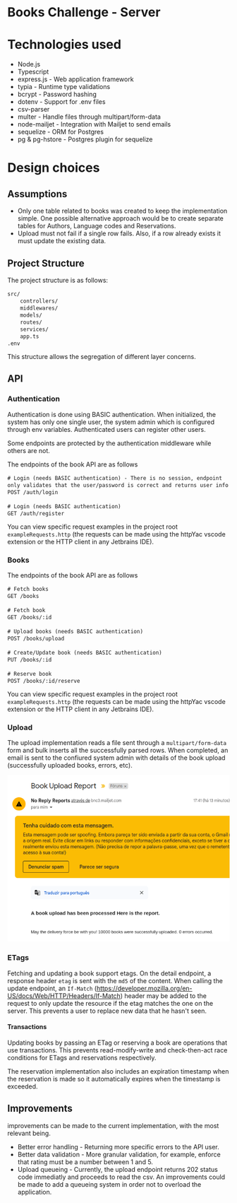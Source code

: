 # Books Challenge - Server
# Technologies used
- Node.js
- Typescript
- express.js - Web application framework
- typia - Runtime type validations
- bcrypt - Password hashing
- dotenv - Support for .env files 
- csv-parser
- multer - Handle files through multipart/form-data
- node-mailjet - Integration with Mailjet to send emails
- sequelize - ORM for Postgres
- pg & pg-hstore - Postgres plugin for sequelize

# Design choices

## Assumptions

- Only one table related to books was created to keep the implementation simple. One possible alternative approach would be to create separate tables for Authors, Language codes and Reservations.
- Upload must not fail if a single row fails. Also, if a row already exists it must update the existing data.


## Project Structure

The project structure is as follows:

```
src/
    controllers/
    middlewares/
    models/
    routes/
    services/
    app.ts
.env
```

This structure allows the segregation of different layer concerns. 


## API

### Authentication

Authentication is done using BASIC authentication. When initialized, the system has only one single user, the system admin which is configured through env variables. Authenticated users can register other users.

Some endpoints are protected by the authentication middleware while others are not.

The endpoints of the book API are as follows
```http
# Login (needs BASIC authentication) - There is no session, endpoint only validates that the user/password is correct and returns user info
POST /auth/login

# Login (needs BASIC authentication)
GET /auth/register

```

You can view specific request examples in the project root `exampleRequests.http` (the requests can be made using the httpYac vscode extension or the HTTP client in any Jetbrains IDE).

### Books

The endpoints of the book API are as follows
```http
# Fetch books
GET /books

# Fetch book
GET /books/:id

# Upload books (needs BASIC authentication)
POST /books/upload 

# Create/Update book (needs BASIC authentication)
PUT /books/:id

# Reserve book
POST /books/:id/reserve

```

You can view specific request examples in the project root `exampleRequests.http` (the requests can be made using the httpYac vscode extension or the HTTP client in any Jetbrains IDE).

### Upload
The upload implementation reads a file sent through a `multipart/form-data` form and bulk inserts all the successfully parsed rows. When completed, an email is sent to the confiured system admin with details of the book upload (successfully uploaded books, errors, etc).

![Email send after uploading books](email.png)

### ETags

Fetching and updating a book support etags. On the detail endpoint, a response header `etag` is sent with the `md5` of the content. When calling the update endpoint, an `If-Match`  (https://developer.mozilla.org/en-US/docs/Web/HTTP/Headers/If-Match) header may be added to the request to only update the resource if the etag matches the one on the server. This prevents a user to replace new data that he hasn't seen.

#### Transactions

Updating books by passing an ETag or reserving a book are operations that use transactions. This prevents read-modify-write and check-then-act race conditions for ETags and reservations respectively.

The reservation implementation also includes an expiration timestamp when the reservation is made so it automatically expires when the timestamp is exceeded.

## Improvements

improvements can be made to the current implementation, with the most relevant being.

- Better error handling - Returning more specific errors to the API user.
- Better data validation - More granular validation, for example, enforce that rating must be a number between 1 and 5.
- Upload queueing - Currently, the upload endpoint returns 202 status code immediatly and proceeds to read the csv. An improvements could be made to add a queueing system in order not to overload the application.
